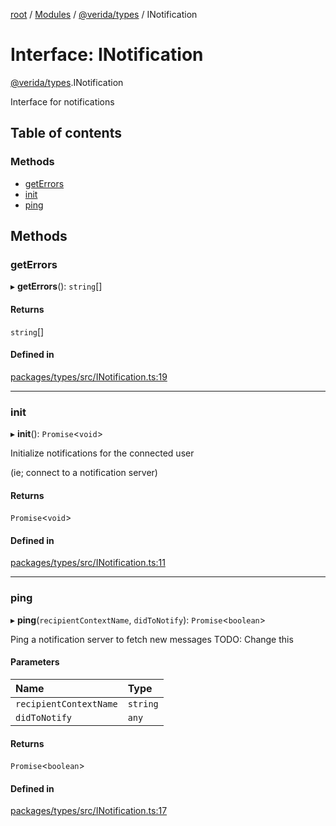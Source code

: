 [root](../README.md) / [Modules](../modules.md) / [@verida/types](../modules/verida_types.md) / INotification

# Interface: INotification

[@verida/types](../modules/verida_types.md).INotification

Interface for notifications

## Table of contents

### Methods

- [getErrors](verida_types.INotification.md#geterrors)
- [init](verida_types.INotification.md#init)
- [ping](verida_types.INotification.md#ping)

## Methods

### getErrors

▸ **getErrors**(): `string`[]

#### Returns

`string`[]

#### Defined in

[packages/types/src/INotification.ts:19](https://github.com/verida/verida-js/blob/032961c/packages/types/src/INotification.ts#L19)

___

### init

▸ **init**(): `Promise`<`void`\>

Initialize notifications for the connected user

(ie; connect to a notification server)

#### Returns

`Promise`<`void`\>

#### Defined in

[packages/types/src/INotification.ts:11](https://github.com/verida/verida-js/blob/032961c/packages/types/src/INotification.ts#L11)

___

### ping

▸ **ping**(`recipientContextName`, `didToNotify`): `Promise`<`boolean`\>

Ping a notification server to fetch new messages
TODO: Change this

#### Parameters

| Name | Type |
| :------ | :------ |
| `recipientContextName` | `string` |
| `didToNotify` | `any` |

#### Returns

`Promise`<`boolean`\>

#### Defined in

[packages/types/src/INotification.ts:17](https://github.com/verida/verida-js/blob/032961c/packages/types/src/INotification.ts#L17)
